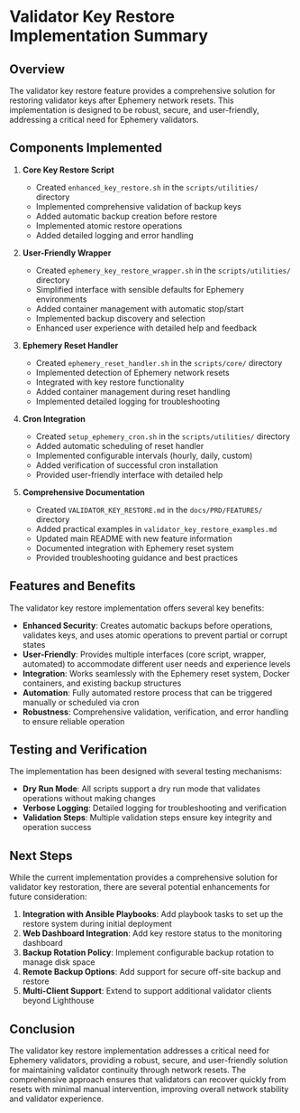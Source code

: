 # Validator Key Restore Implementation Summary

## Overview

The validator key restore feature provides a comprehensive solution for restoring validator keys after Ephemery network resets. This implementation is designed to be robust, secure, and user-friendly, addressing a critical need for Ephemery validators.

## Components Implemented

1. **Core Key Restore Script**
   - Created `enhanced_key_restore.sh` in the `scripts/utilities/` directory
   - Implemented comprehensive validation of backup keys
   - Added automatic backup creation before restore
   - Implemented atomic restore operations
   - Added detailed logging and error handling

2. **User-Friendly Wrapper**
   - Created `ephemery_key_restore_wrapper.sh` in the `scripts/utilities/` directory
   - Simplified interface with sensible defaults for Ephemery environments
   - Added container management with automatic stop/start
   - Implemented backup discovery and selection
   - Enhanced user experience with detailed help and feedback

3. **Ephemery Reset Handler**
   - Created `ephemery_reset_handler.sh` in the `scripts/core/` directory
   - Implemented detection of Ephemery network resets
   - Integrated with key restore functionality
   - Added container management during reset handling
   - Implemented detailed logging for troubleshooting

4. **Cron Integration**
   - Created `setup_ephemery_cron.sh` in the `scripts/utilities/` directory
   - Added automatic scheduling of reset handler
   - Implemented configurable intervals (hourly, daily, custom)
   - Added verification of successful cron installation
   - Provided user-friendly interface with detailed help

5. **Comprehensive Documentation**
   - Created `VALIDATOR_KEY_RESTORE.md` in the `docs/PRD/FEATURES/` directory
   - Added practical examples in `validator_key_restore_examples.md`
   - Updated main README with new feature information
   - Documented integration with Ephemery reset system
   - Provided troubleshooting guidance and best practices

## Features and Benefits

The validator key restore implementation offers several key benefits:

- **Enhanced Security**: Creates automatic backups before operations, validates keys, and uses atomic operations to prevent partial or corrupt states
- **User-Friendly**: Provides multiple interfaces (core script, wrapper, automated) to accommodate different user needs and experience levels
- **Integration**: Works seamlessly with the Ephemery reset system, Docker containers, and existing backup structures
- **Automation**: Fully automated restore process that can be triggered manually or scheduled via cron
- **Robustness**: Comprehensive validation, verification, and error handling to ensure reliable operation

## Testing and Verification

The implementation has been designed with several testing mechanisms:

- **Dry Run Mode**: All scripts support a dry run mode that validates operations without making changes
- **Verbose Logging**: Detailed logging for troubleshooting and verification
- **Validation Steps**: Multiple validation steps ensure key integrity and operation success

## Next Steps

While the current implementation provides a comprehensive solution for validator key restoration, there are several potential enhancements for future consideration:

1. **Integration with Ansible Playbooks**: Add playbook tasks to set up the restore system during initial deployment
2. **Web Dashboard Integration**: Add key restore status to the monitoring dashboard
3. **Backup Rotation Policy**: Implement configurable backup rotation to manage disk space
4. **Remote Backup Options**: Add support for secure off-site backup and restore
5. **Multi-Client Support**: Extend to support additional validator clients beyond Lighthouse

## Conclusion

The validator key restore implementation addresses a critical need for Ephemery validators, providing a robust, secure, and user-friendly solution for maintaining validator continuity through network resets. The comprehensive approach ensures that validators can recover quickly from resets with minimal manual intervention, improving overall network stability and validator experience. 